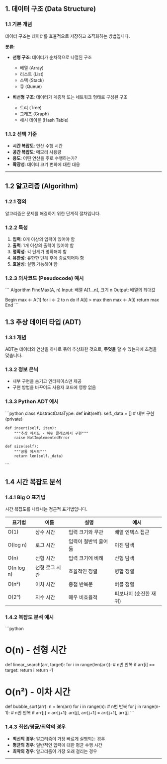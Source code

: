 ## 1. 데이터 구조 (Data Structure)

### 1.1 기본 개념

데이터 구조는 데이터를 효율적으로 저장하고 조직화하는 방법입니다.

**분류:**
- **선형 구조**: 데이터가 순차적으로 나열된 구조
  - 배열 (Array)
  - 리스트 (List)
  - 스택 (Stack)
  - 큐 (Queue)

- **비선형 구조**: 데이터가 계층적 또는 네트워크 형태로 구성된 구조
  - 트리 (Tree)
  - 그래프 (Graph)
  - 해시 테이블 (Hash Table)

### 1.1.2 선택 기준

- **시간 복잡도**: 연산 수행 시간
- **공간 복잡도**: 메모리 사용량
- **용도**: 어떤 연산을 주로 수행하는가?
- **확장성**: 데이터 크기 변화에 대한 대응

---

## 1.2 알고리즘 (Algorithm)

### 1.2.1 정의

알고리즘은 문제를 해결하기 위한 단계적 절차입니다.

### 1.2.2 특성

1. **입력**: 0개 이상의 입력이 있어야 함
2. **출력**: 1개 이상의 출력이 있어야 함
3. **명확성**: 각 단계가 명확해야 함
4. **유한성**: 유한한 단계 후에 종료되어야 함
5. **효율성**: 실행 가능해야 함

### 1.2.3 의사코드 (Pseudocode) 예시

\```
Algorithm FindMax(A, n)
Input: 배열 A[1...n], 크기 n
Output: 배열의 최대값

Begin
  max ← A[1]
  for i ← 2 to n do
    if A[i] > max then
      max ← A[i]
  return max
End
\```

## 1.3 추상 데이터 타입 (ADT)

### 1.3.1 개념

ADT는 데이터와 연산을 하나로 묶어 추상화한 것으로, **무엇을** 할 수 있는지에 초점을 맞춥니다.

### 1.3.2 정보 은닉

- 내부 구현을 숨기고 인터페이스만 제공
- 구현 방법을 바꾸어도 사용자 코드에 영향 없음

### 1.3.3 Python ADT 예시

\```python
class AbstractDataType:
    def __init__(self):
        self._data = []  # 내부 구현 (private)
    
    def insert(self, item):
        """추상 메서드 - 하위 클래스에서 구현"""
        raise NotImplementedError
    
    def size(self):
        """공통 메서드"""
        return len(self._data)
\```
## 1.4 시간 복잡도 분석

### 1.4.1 Big O 표기법

시간 복잡도를 나타내는 점근적 표기법입니다.

| 표기법 | 이름 | 설명 | 예시 |
|--------|------|------|------|
| O(1) | 상수 시간 | 입력 크기와 무관 | 배열 인덱스 접근 |
| O(log n) | 로그 시간 | 입력이 절반씩 줄어듦 | 이진 탐색 |
| O(n) | 선형 시간 | 입력 크기에 비례 | 선형 탐색 |
| O(n log n) | 선형 로그 시간 | 효율적인 정렬 | 병합 정렬 |
| O(n²) | 이차 시간 | 중첩 반복문 | 버블 정렬 |
| O(2ⁿ) | 지수 시간 | 매우 비효율적 | 피보나치 (순진한 재귀) |

### 1.4.2 복잡도 분석 예시

\```python
# O(n) - 선형 시간
def linear_search(arr, target):
    for i in range(len(arr)):  # n번 반복
        if arr[i] == target:
            return i
    return -1

# O(n²) - 이차 시간
def bubble_sort(arr):
    n = len(arr)
    for i in range(n):         # n번 반복
        for j in range(n-1):   # n번 반복
            if arr[j] > arr[j+1]:
                arr[j], arr[j+1] = arr[j+1], arr[j]
\```

### 1.4.3 최선/평균/최악의 경우

- **최선의 경우**: 알고리즘이 가장 빠르게 실행되는 경우
- **평균의 경우**: 일반적인 입력에 대한 평균 수행 시간
- **최악의 경우**: 알고리즘이 가장 오래 걸리는 경우

---